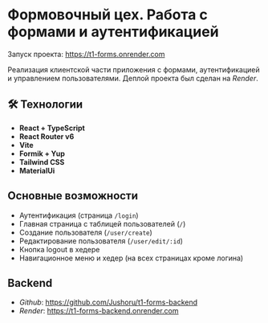 # Формовочный цех. Работа с формами и аутентификацией

Запуск проекта: https://t1-forms.onrender.com

Реализация клиентской части приложения с формами, аутентификацией и управлением пользователями.
Деплой проекта был сделан на *Render*.

## 🛠 Технологии
- **React + TypeScript**
- **React Router v6**
- **Vite**
- **Formik + Yup**
- **Tailwind CSS**
- **MaterialUi**

## Основные возможности
- Аутентификация (страница `/login`)
- Главная страница с таблицей пользователей (`/`)
- Создание пользователя (`/user/create`)
- Редактирование пользователя (`/user/edit/:id`)
- Кнопка logout в хедере
- Навигационное меню и хедер (на всех страницах кроме логина)


## Backend
- *Github*:
  https://github.com/Jushoru/t1-forms-backend
- *Render*:
  https://t1-forms-backend.onrender.com